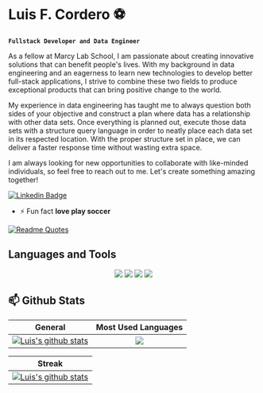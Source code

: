 # Luis F. Cordero ⚽

**`Fullstack Developer and Data Engineer`**

As a fellow at Marcy Lab School, I am passionate about creating innovative solutions that can benefit people's lives. With my background in data engineering and an eagerness to learn new technologies to develop better full-stack applications, I strive to combine these two fields to produce exceptional products that can bring positive change to the world.

My experience in data engineering has taught me to always question both sides of your objective and construct a plan where data has a relationship with other data sets. Once everything is planned out, execute those data sets with a structure query language in order to neatly place each data set in its respected location. With the proper structure set in place, we can deliver a faster response time without wasting extra space.

I am always looking for new opportunities to collaborate with like-minded individuals, so feel free to reach out to me. Let's create something amazing together!

[![Linkedin Badge](https://img.shields.io/badge/-LinkedIn-0e76a8?style=flat-square&logo=Linkedin&logoColor=white)](https://linkedin.com/in/luisfcordero4)

- ⚡ Fun fact **love play soccer**

[![Readme Quotes](https://quotes-github-readme.vercel.app/api?type=horizontal&theme=dracula&quote=The+body+should+be+treated+rigorously,+that+it+may+not+be+disobedient+to+the+mind.&author=Lucius+Annaeus+Seneca
)](https://github.com/piyushsuthar/github-readme-quotes)

## Languages and Tools
<p align="center">
  <img src="https://skillicons.dev/icons?i=js,html,css,bash,py" />
  <img src="https://skillicons.dev/icons?i=react,jquery,java,express,nodejs" />
  <img src="https://skillicons.dev/icons?i=aws,git,github,vscode,postgres" />
  <img src="https://skillicons.dev/icons?i=postman,webflow,bootstrap,figma,tailwind," />
</p>

## 📫 Github Stats
| General      | Most Used Languages |
|--------------|:----------:|
|<a href="https://github.com/luisc8487/luisc8487"><img align="center" src="https://github-readme-stats.vercel.app/api?username=luisc8487&count_private=true&show_icons=true&include_all_commits=true&theme=dark&hide_border=true" alt="Luis's github stats" /></a> | <a href="https://github.com/luisc8487/luisc8487"><img align="center" src="https://github-readme-stats.vercel.app/api/top-langs/?username=luisc8487&theme=dark&langs_count=5" /></a> |

| Streak     |
|------------|
| <a href="https://github.com/luisc8487/luisc8487"><img align="center" src="https://github-readme-streak-stats.herokuapp.com/?user=luisc8487&theme=dark" alt="Luis's github stats" /></a> |
